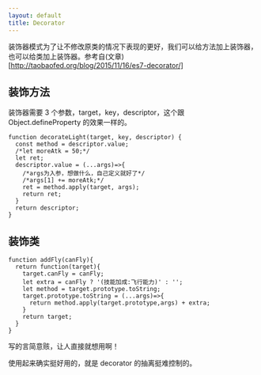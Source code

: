 ```yaml
---
layout: default
title: Decorator
---
```


装饰器模式为了让不修改原类的情况下表现的更好，我们可以给方法加上装饰器，也可以给类加上装饰器。参考自(文章)[http://taobaofed.org/blog/2015/11/16/es7-decorator/]

## 装饰方法

装饰器需要 3 个参数，target，key，descriptor，这个跟 Object.defineProperty 的效果一样的。

```
function decorateLight(target, key, descriptor) {
  const method = descriptor.value;
  /*let moreAtk = 50;*/
  let ret;
  descriptor.value = (...args)=>{
    /*args为入参，想做什么，自己定义就好了*/
    /*args[1] += moreAtk;*/
    ret = method.apply(target, args);
    return ret;
  }
  return descriptor;
}
```

## 装饰类

```
function addFly(canFly){
  return function(target){
    target.canFly = canFly;
    let extra = canFly ? '(技能加成:飞行能力)' : '';
    let method = target.prototype.toString;
    target.prototype.toString = (...args)=>{
      return method.apply(target.prototype,args) + extra;
    }
    return target;
  }
}
```

写的言简意赅，让人直接就想用啊！

使用起来确实挺好用的，就是 decorator 的抽离挺难控制的。
